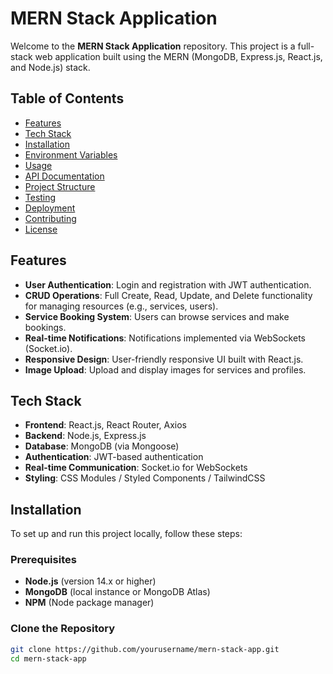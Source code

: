 # MERN Stack Application

Welcome to the **MERN Stack Application** repository. This project is a full-stack web application built using the MERN (MongoDB, Express.js, React.js, and Node.js) stack.

## Table of Contents
- [Features](#features)
- [Tech Stack](#tech-stack)
- [Installation](#installation)
- [Environment Variables](#environment-variables)
- [Usage](#usage)
- [API Documentation](#api-documentation)
- [Project Structure](#project-structure)
- [Testing](#testing)
- [Deployment](#deployment)
- [Contributing](#contributing)
- [License](#license)

## Features
- **User Authentication**: Login and registration with JWT authentication.
- **CRUD Operations**: Full Create, Read, Update, and Delete functionality for managing resources (e.g., services, users).
- **Service Booking System**: Users can browse services and make bookings.
- **Real-time Notifications**: Notifications implemented via WebSockets (Socket.io).
- **Responsive Design**: User-friendly responsive UI built with React.js.
- **Image Upload**: Upload and display images for services and profiles.

## Tech Stack
- **Frontend**: React.js, React Router, Axios
- **Backend**: Node.js, Express.js
- **Database**: MongoDB (via Mongoose)
- **Authentication**: JWT-based authentication
- **Real-time Communication**: Socket.io for WebSockets
- **Styling**: CSS Modules / Styled Components / TailwindCSS

## Installation

To set up and run this project locally, follow these steps:

### Prerequisites
- **Node.js** (version 14.x or higher)
- **MongoDB** (local instance or MongoDB Atlas)
- **NPM** (Node package manager)

### Clone the Repository
```bash
git clone https://github.com/yourusername/mern-stack-app.git
cd mern-stack-app

